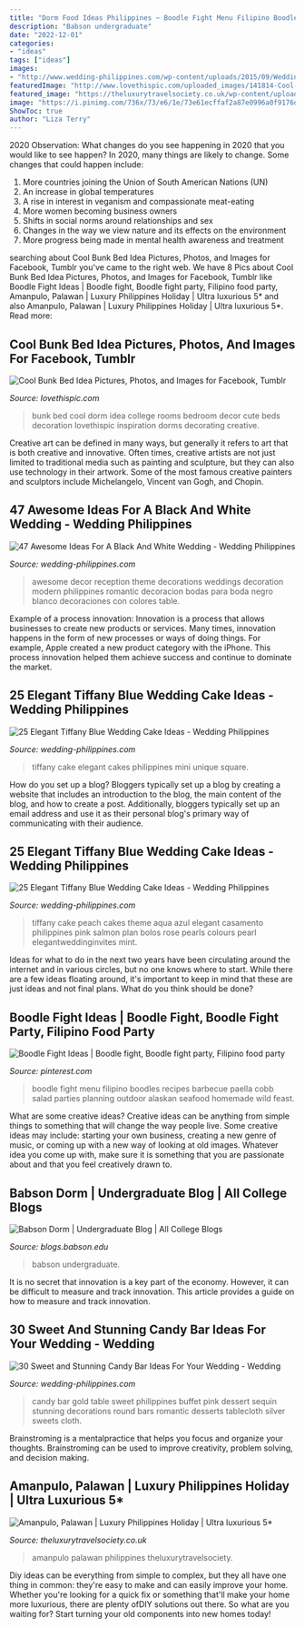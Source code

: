 ```yaml
---
title: "Dorm Food Ideas Philippines ~ Boodle Fight Menu Filipino Boodles Recipes Barbecue Paella Cobb Salad Parties Planning Outdoor Alaskan Seafood Homemade Wild Feast"
description: "Babson undergraduate"
date: "2022-12-01"
categories:
- "ideas"
tags: ["ideas"]
images:
- "http://www.wedding-philippines.com/wp-content/uploads/2015/09/Wedding-Philippines-30-Sweet-and-Stunning-Candy-Bar-Buffet-Food-Ideas-For-Your-Wedding-25.jpg"
featuredImage: "http://www.lovethispic.com/uploaded_images/141814-Cool-Bunk-Bed-Idea.jpg"
featured_image: "https://theluxurytravelsociety.co.uk/wp-content/uploads/2019/06/Amanpulo-Palawan3-1920x1164.jpg"
image: "https://i.pinimg.com/736x/73/e6/1e/73e61ecffaf2a87e0996a0f9176db97a.jpg"
ShowToc: true
author: "Liza Terry"
---
```



2020 Observation: What changes do you see happening in 2020 that you would like to see happen?
In 2020, many things are likely to change. Some changes that could happen include:
1. More countries joining the Union of South American Nations (UN) 
2. An increase in global temperatures 
3. A rise in interest in veganism and compassionate meat-eating 
4. More women becoming business owners 
5. Shifts in social norms around relationships and sex 
6. Changes in the way we view nature and its effects on the environment 
7. More progress being made in mental health awareness and treatment 

	

		
searching about Cool Bunk Bed Idea Pictures, Photos, and Images for Facebook, Tumblr you've came to the right web. We have 8 Pics about Cool Bunk Bed Idea Pictures, Photos, and Images for Facebook, Tumblr like Boodle Fight Ideas | Boodle fight, Boodle fight party, Filipino food party, Amanpulo, Palawan | Luxury Philippines Holiday | Ultra luxurious 5* and also Amanpulo, Palawan | Luxury Philippines Holiday | Ultra luxurious 5*. Read more:
		
    
## Cool Bunk Bed Idea Pictures, Photos, And Images For Facebook, Tumblr

<img loading=lazy src="http://www.lovethispic.com/uploaded_images/141814-Cool-Bunk-Bed-Idea.jpg" onerror="this.onerror=null;this.src='https://tse4.mm.bing.net/th?id=OIP.UXOQ7wOsAn8MXib2sYn8pAHaJ4&amp;pid=15.1';" alt="Cool Bunk Bed Idea Pictures, Photos, and Images for Facebook, Tumblr">

_Source: lovethispic.com_

>bunk bed cool dorm idea college rooms bedroom decor cute beds decoration lovethispic inspiration dorms decorating creative. 

	

Creative art can be defined in many ways, but generally it refers to art that is both creative and innovative. Often times, creative artists are not just limited to traditional media such as painting and sculpture, but they can also use technology in their artwork. Some of the most famous creative painters and sculptors include Michelangelo, Vincent van Gogh, and Chopin.

    
## 47 Awesome Ideas For A Black And White Wedding - Wedding Philippines

<img loading=lazy src="http://www.wedding-philippines.com/wp-content/uploads/2015/11/Wedding-Philippines-47-Black-and-White-Wedding-Ideas-23.jpg" onerror="this.onerror=null;this.src='https://tse3.mm.bing.net/th?id=OIP.ryjfhs4cW1Dmwgk0SVwC8wHaKf&amp;pid=15.1';" alt="47 Awesome Ideas For A Black And White Wedding - Wedding Philippines">

_Source: wedding-philippines.com_

>awesome decor reception theme decorations weddings decoration modern philippines romantic decoracion bodas para boda negro blanco decoraciones con colores table. 

	

Example of a process innovation:
Innovation is a process that allows businesses to create new products or services. Many times, innovation happens in the form of new processes or ways of doing things. For example, Apple created a new product category with the iPhone. This process innovation helped them achieve success and continue to dominate the market.

    
## 25 Elegant Tiffany Blue Wedding Cake Ideas - Wedding Philippines

<img loading=lazy src="http://www.wedding-philippines.com/wp-content/uploads/2015/09/Wedding-Philippines-25-Elegant-Tiffany-Blue-Wedding-Cake-Ideas-5.jpg" onerror="this.onerror=null;this.src='https://tse1.mm.bing.net/th?id=OIP.8cXRgRiz7cclvZ64JYpEXQHaJ4&amp;pid=15.1';" alt="25 Elegant Tiffany Blue Wedding Cake Ideas - Wedding Philippines">

_Source: wedding-philippines.com_

>tiffany cake elegant cakes philippines mini unique square. 

	

How do you set up a blog?
Bloggers typically set up a blog by creating a website that includes an introduction to the blog, the main content of the blog, and how to create a post. Additionally, bloggers typically set up an email address and use it as their personal blog's primary way of communicating with their audience.

    
## 25 Elegant Tiffany Blue Wedding Cake Ideas - Wedding Philippines

<img loading=lazy src="http://www.wedding-philippines.com/wp-content/uploads/2015/09/Wedding-Philippines-25-Elegant-Tiffany-Blue-Wedding-Cake-Ideas-18.jpg" onerror="this.onerror=null;this.src='https://tse4.mm.bing.net/th?id=OIP.vTYHdCCrDCR2-N8M3wXq7wHaLI&amp;pid=15.1';" alt="25 Elegant Tiffany Blue Wedding Cake Ideas - Wedding Philippines">

_Source: wedding-philippines.com_

>tiffany cake peach cakes theme aqua azul elegant casamento philippines pink salmon plan bolos rose pearls colours pearl elegantweddinginvites mint. 

	

Ideas for what to do in the next two years have been circulating around the internet and in various circles, but no one knows where to start. While there are a few ideas floating around, it's important to keep in mind that these are just ideas and not final plans. What do you think should be done?

    
## Boodle Fight Ideas | Boodle Fight, Boodle Fight Party, Filipino Food Party

<img loading=lazy src="https://i.pinimg.com/736x/73/e6/1e/73e61ecffaf2a87e0996a0f9176db97a.jpg" onerror="this.onerror=null;this.src='https://tse2.mm.bing.net/th?id=OIP.OXKj-tMGDxt-VbxDcTnEGAAAAA&amp;pid=15.1';" alt="Boodle Fight Ideas | Boodle fight, Boodle fight party, Filipino food party">

_Source: pinterest.com_

>boodle fight menu filipino boodles recipes barbecue paella cobb salad parties planning outdoor alaskan seafood homemade wild feast. 

	

What are some creative ideas?
Creative ideas can be anything from simple things to something that will change the way people live. Some creative ideas may include: starting your own business, creating a new genre of music, or coming up with a new way of looking at old images. Whatever idea you come up with, make sure it is something that you are passionate about and that you feel creatively drawn to.

    
## Babson Dorm | Undergraduate Blog | All College Blogs

<img loading=lazy src="https://blogs.babson.edu/undergraduate/files/2013/11/Babson-Dorm.jpg" onerror="this.onerror=null;this.src='https://tse4.mm.bing.net/th?id=OIP.w43iF-e6XBidcQKDb5AXhAHaHc&amp;pid=15.1';" alt="Babson Dorm | Undergraduate Blog | All College Blogs">

_Source: blogs.babson.edu_

>babson undergraduate. 

	

It is no secret that innovation is a key part of the economy. However, it can be difficult to measure and track innovation. This article provides a guide on how to measure and track innovation.

    
## 30 Sweet And Stunning Candy Bar Ideas For Your Wedding - Wedding

<img loading=lazy src="http://www.wedding-philippines.com/wp-content/uploads/2015/09/Wedding-Philippines-30-Sweet-and-Stunning-Candy-Bar-Buffet-Food-Ideas-For-Your-Wedding-25.jpg" onerror="this.onerror=null;this.src='https://tse2.mm.bing.net/th?id=OIP.8EEj61zljwnOTN2vl2nthwHaLH&amp;pid=15.1';" alt="30 Sweet and Stunning Candy Bar Ideas For Your Wedding - Wedding">

_Source: wedding-philippines.com_

>candy bar gold table sweet philippines buffet pink dessert sequin stunning decorations round bars romantic desserts tablecloth silver sweets cloth. 

	

Brainstroming is a mentalpractice that helps you focus and organize your thoughts. Brainstroming can be used to improve creativity, problem solving, and decision making.

    
## Amanpulo, Palawan | Luxury Philippines Holiday | Ultra Luxurious 5*

<img loading=lazy src="https://theluxurytravelsociety.co.uk/wp-content/uploads/2019/06/Amanpulo-Palawan3-1920x1164.jpg" onerror="this.onerror=null;this.src='https://tse2.mm.bing.net/th?id=OIP.l8pjnCtuDbrdQbdvOM8qhQHaEf&amp;pid=15.1';" alt="Amanpulo, Palawan | Luxury Philippines Holiday | Ultra luxurious 5*">

_Source: theluxurytravelsociety.co.uk_

>amanpulo palawan philippines theluxurytravelsociety. 

	

Diy ideas can be everything from simple to complex, but they all have one thing in common: they're easy to make and can easily improve your home. Whether you're looking for a quick fix or something that'll make your home more luxurious, there are plenty ofDIY solutions out there. So what are you waiting for? Start turning your old components into new homes today!


